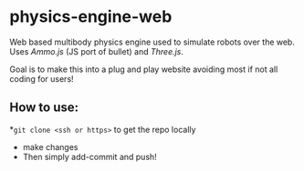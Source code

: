 # physics-engine-web
Web based multibody physics engine used to simulate robots over the web. Uses *Ammo.js* (JS port of bullet) and *Three.js*.

Goal is to make this into a plug and play website avoiding most if not all coding for users!

## How to use:
 *`git clone <ssh or https>` to get the repo locally
 * make changes
 * Then simply add-commit and push!

